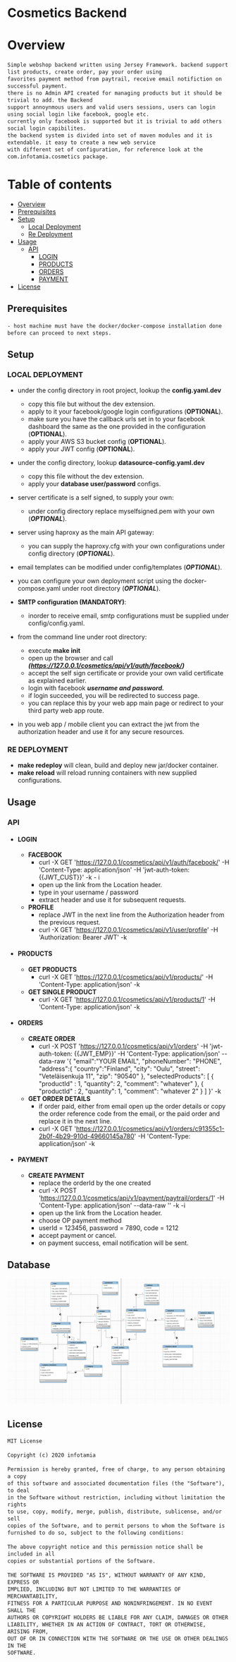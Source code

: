 # Cosmetics Backend
# Overview
```
Simple webshop backend written using Jersey Framework. backend support list products, create order, pay your order using
favorites payment method from paytrail, receive email notifiction on successful payment.
there is no Admin API created for managing products but it should be trivial to add. the Backend
support annoynmous users and valid users sessions, users can login using social login like facebook, google etc.
currently only facebook is supported but it is trivial to add others social login capibilites.
the backend system is divided into set of maven modules and it is extendable. it easy to create a new web service 
with different set of configuration, for reference look at the com.infotamia.cosmetics package.
```
# Table of contents
- [Overview](#overview)
- [Prerequisites](#prerequisites)
- [Setup](#setup)
    - [Local Deployment](#local-deployment)
    - [Re Deployment](#re-deployment)
- [Usage](#usage)
    - [API](#api)
        - [LOGIN](#login)
        - [PRODUCTS](#products)
        - [ORDERS](#orders)
        - [PAYMENT](#payment)
- [License](#license)
## Prerequisites
```
- host machine must have the docker/docker-compose installation done before can proceed to next steps.
```
## Setup
### LOCAL DEPLOYMENT
- under the config directory in root project, lookup the **config.yaml.dev**
    - copy this file but without the dev extension.
    - apply to it your facebook/google login configurations (**OPTIONAL**).
    - make sure you have the callback urls set in to your facebook dashboard the same as the one provided in 
    the configuration (**OPTIONAL**).
    - apply your AWS S3 bucket config (**OPTIONAL**).
    - apply your JWT config (**OPTIONAL**).
- under the config directory, lookup **datasource-config.yaml.dev**
    - copy this file without the dev extension.
    - apply your **database user/password** configs.
- server certificate is a self signed, to supply your own:
    - under config directory replace myselfsigned.pem with your own (***OPTIONAL***).
- server using haproxy as the main API gateway:
    - you can supply the haproxy.cfg with your own configurations under config directory (***OPTIONAL***).
- email templates can be modified under config/templates (***OPTIONAL***).
- you can configure your own deployment script using the docker-compose.yaml under root directory (***OPTIONAL***).
- **SMTP configuration (MANDATORY)**:
    - inorder to receive email, smtp configurations must be supplied under config/config.yaml.

- from the command line under root directory:
    - execute **make init**
    - open up the browser and call ***(https://127.0.0.1/cosmetics/api/v1/auth/facebook/)***
    - accept the self sign certificate or provide your own valid certificate as explained earlier.
    - login with facebook ***username and password.***
    - if login succeeded, you will be redirected to success page.
    - you can replace this by your web app main page or redirect to your third party web app route.
- in you web app / mobile client you can extract the jwt from the authorization header and use it for any secure resources.

### RE DEPLOYMENT
- **make redeploy** will clean, build and deploy new jar/docker container.
- **make reload** will reload running containers with new supplied configurations.
## Usage
### API
- #### LOGIN
    - **FACEBOOK**
        - curl -X GET 'https://127.0.0.1/cosmetics/api/v1/auth/facebook/' -H 'Content-Type: application/json' -H 'jwt-auth-token: {{JWT_CUST}}' -k - i
        - open up the link from the Location header.
        - type in your username / password
        - extract header and use it for subsequent requests.
    - **PROFILE**
        - replace JWT in the next line from the Authorization header from the previous request.
        - curl -X GET 'https://127.0.0.1/cosmetics/api/v1/user/profile' -H 'Authorization: Bearer JWT' -k
- #### PRODUCTS
    - **GET PRODUCTS**
        - curl -X GET 'https://127.0.0.1/cosmetics/api/v1/products/' -H 'Content-Type: application/json' -k
    - **GET SINGLE PRODUCT**
        - curl -X GET 'https://127.0.0.1/cosmetics/api/v1/products/1' -H 'Content-Type: application/json' -k
- #### ORDERS
    - **CREATE ORDER**
        - curl -X POST 'https://127.0.0.1/cosmetics/api/v1/orders' -H 'jwt-auth-token: {{JWT_EMP}}' -H 'Content-Type: application/json' --data-raw '{
          	"email":"YOUR EMAIL",
          	"phoneNumber": "PHONE",
          	"address":{
          		"country":"Finland",
          		"city": "Oulu",
          		"street": "Veteläisenkuja 11",
          		"zip": "90540"
          	},
          	"selectedProducts": [
          		{
          			"productId" : 1,
          			"quantity": 2,
          			"comment": "whatever"
          		},
          		{
          			"productId" : 2,
          			"quantity": 1,
          			"comment": "whatever 2"
          		}
          	]
          }' -k
    - **GET ORDER DETAILS**
        - if order paid, either from email open up the order details or copy the order reference code from the email, or the paid order and replace it in the next line.
        - curl -X GET 'https://127.0.0.1/cosmetics/api/v1/orders/c91355c1-2b0f-4b29-910d-49660145a780' -H 'Content-Type: application/json' -k
- #### PAYMENT
    - **CREATE PAYMENT**
        - replace the orderId by the one created
        - curl -X POST 'https://127.0.0.1/cosmetics/api/v1/payment/paytrail/orders/1' -H 'Content-Type: application/json' --data-raw '' -k -i
        - open up the link from the Location header.
        - choose OP payment method
        - userId = 123456,  password = 7890, code = 1212
        - accept payment or cancel.
        - on payment success, email notification will be sent.

## Database
![Alt text](./misc/database/EER/cosmetics.png?raw=true)

## License
```
MIT License

Copyright (c) 2020 infotamia

Permission is hereby granted, free of charge, to any person obtaining a copy
of this software and associated documentation files (the "Software"), to deal
in the Software without restriction, including without limitation the rights
to use, copy, modify, merge, publish, distribute, sublicense, and/or sell
copies of the Software, and to permit persons to whom the Software is
furnished to do so, subject to the following conditions:

The above copyright notice and this permission notice shall be included in all
copies or substantial portions of the Software.

THE SOFTWARE IS PROVIDED "AS IS", WITHOUT WARRANTY OF ANY KIND, EXPRESS OR
IMPLIED, INCLUDING BUT NOT LIMITED TO THE WARRANTIES OF MERCHANTABILITY,
FITNESS FOR A PARTICULAR PURPOSE AND NONINFRINGEMENT. IN NO EVENT SHALL THE
AUTHORS OR COPYRIGHT HOLDERS BE LIABLE FOR ANY CLAIM, DAMAGES OR OTHER
LIABILITY, WHETHER IN AN ACTION OF CONTRACT, TORT OR OTHERWISE, ARISING FROM,
OUT OF OR IN CONNECTION WITH THE SOFTWARE OR THE USE OR OTHER DEALINGS IN THE
SOFTWARE.
```
 

